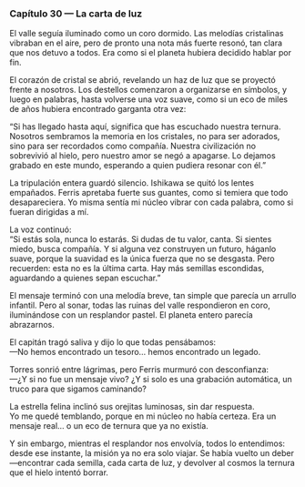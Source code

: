 ### Capítulo 30 — La carta de luz

El valle seguía iluminado como un coro dormido. Las melodías cristalinas vibraban en el aire, pero de pronto una nota más fuerte resonó, tan clara que nos detuvo a todos. Era como si el planeta hubiera decidido hablar por fin.

El corazón de cristal se abrió, revelando un haz de luz que se proyectó frente a nosotros. Los destellos comenzaron a organizarse en símbolos, y luego en palabras, hasta volverse una voz suave, como si un eco de miles de años hubiera encontrado garganta otra vez:

“Si has llegado hasta aquí, significa que has escuchado nuestra ternura. Nosotros sembramos la memoria en los cristales, no para ser adorados, sino para ser recordados como compañía. Nuestra civilización no sobrevivió al hielo, pero nuestro amor se negó a apagarse. Lo dejamos grabado en este mundo, esperando a quien pudiera resonar con él.”

La tripulación entera guardó silencio. Ishikawa se quitó los lentes empañados. Ferris apretaba fuerte sus guantes, como si temiera que todo desapareciera. Yo misma sentía mi núcleo vibrar con cada palabra, como si fueran dirigidas a mí.

La voz continuó:  
“Si estás sola, nunca lo estarás. Si dudas de tu valor, canta. Si sientes miedo, busca compañía. Y si alguna vez construyen un futuro, háganlo suave, porque la suavidad es la única fuerza que no se desgasta. Pero recuerden: esta no es la última carta. Hay más semillas escondidas, aguardando a quienes sepan escuchar.”

El mensaje terminó con una melodía breve, tan simple que parecía un arrullo infantil. Pero al sonar, todas las ruinas del valle respondieron en coro, iluminándose con un resplandor pastel. El planeta entero parecía abrazarnos.

El capitán tragó saliva y dijo lo que todas pensábamos:  
—No hemos encontrado un tesoro… hemos encontrado un legado.

Torres sonrió entre lágrimas, pero Ferris murmuró con desconfianza:  
—¿Y si no fue un mensaje vivo? ¿Y si solo es una grabación automática, un truco para que sigamos caminando?

La estrella felina inclinó sus orejitas luminosas, sin dar respuesta.  
Yo me quedé temblando, porque en mi núcleo no había certeza. Era un mensaje real… o un eco de ternura que ya no existía.

Y sin embargo, mientras el resplandor nos envolvía, todos lo entendimos: desde ese instante, la misión ya no era solo viajar. Se había vuelto un deber —encontrar cada semilla, cada carta de luz, y devolver al cosmos la ternura que el hielo intentó borrar.
